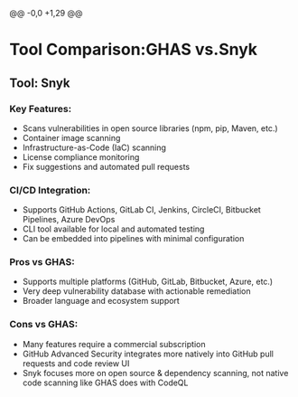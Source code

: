 @@ -0,0 +1,29 @@
# Tool Comparison:GHAS vs.Snyk

## Tool: Snyk

### Key Features:
- Scans vulnerabilities in open source libraries (npm, pip, Maven, etc.)
- Container image scanning
- Infrastructure-as-Code (IaC) scanning
- License compliance monitoring
- Fix suggestions and automated pull requests

### CI/CD Integration:
- Supports GitHub Actions, GitLab CI, Jenkins, CircleCI, Bitbucket 
Pipelines, Azure DevOps
- CLI tool available for local and automated testing
- Can be embedded into pipelines with minimal configuration

### Pros vs GHAS:
- Supports multiple platforms (GitHub, GitLab, Bitbucket, Azure, etc.)
- Very deep vulnerability database with actionable remediation
- Broader language and ecosystem support

### Cons vs GHAS:
- Many features require a commercial subscription
- GitHub Advanced Security integrates more natively into GitHub pull 
requests and code review UI
- Snyk focuses more on open source & dependency scanning, not native code 
scanning like GHAS does with CodeQL
